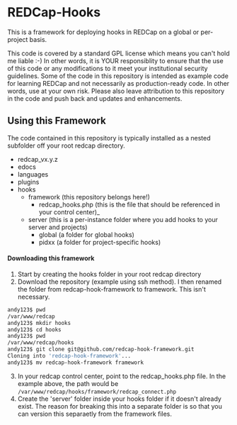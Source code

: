 # REDCap-Hooks
This is a framework for deploying hooks in REDCap on a global or per-project basis.

This code is covered by a standard GPL license which means you can't hold me liable :-)  In other words, it is YOUR responsiblity to ensure that the use of this code or any modifications to it meet your institutional security guidelines.  Some of the code in this repository is intended as example code for learning REDCap and not necessarily as production-ready code.  In other words, use at your own risk.  Please also leave attribution to this repository in the code and push back and updates and enhancements.

## Using this Framework
The code contained in this repository is typically installed as a nested subfolder off your root redcap directory.
* redcap_vx.y.z
* edocs
* languages
* plugins
* hooks
  * framework (this repository belongs here!)
    * redcap_hooks.php (this is the file that should be referenced in your control center)_
  * server (this is a per-instance folder where you add hooks to your server and projects)
    * global (a folder for global hooks)
    * pidxx (a folder for project-specific hooks)

#### Downloading this framework
1. Start by creating the hooks folder in your root redcap directory
2. Download the repository (example using ssh method).  I then renamed the folder from redcap-hook-framework to framework.  This isn't necessary.
```bash
andy123$ pwd
/var/www/redcap
andy123$ mkdir hooks
andy123$ cd hooks
andy123$ pwd
/var/www/redcap/hooks
andy123$ git clone git@github.com/redcap-hook-framework.git
Cloning into 'redcap-hook-framework'...
andy123$ mv redcap-hook-framework framework
```
3. In your redcap control center, point to the redcap_hooks.php file.  In the example above, the path would be `/var/www/redcap/hooks/framework/redcap_connect.php`
4. Create the 'server' folder inside your hooks folder if it doesn't already exist.  The reason for breaking this into a separate folder is so that you can version this separaetly from the framework files.
